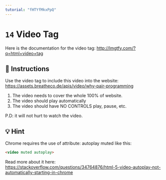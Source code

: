 ```yaml
---
tutorial: "fHTYfMkxPpQ"
---
```


# `14` Video Tag

Here is the documentation for the video tag: http://lmgtfy.com/?q=html+video+tag

## 📝 Instructions

Use the video tag to include this video into the website:
https://assets.breatheco.de/apis/video/why-pair-programming

1. The video needs to cover the whole 100% of website.
2. The video should play automatically
3. The video should have NO CONTROLS play, pause, etc.

P.D: it will not hurt to watch the video.

## 💡 Hint

Chrome requires the use of attribute: autoplay muted like this:
```html
<video muted autoplay>

```
Read more about it here: https://stackoverflow.com/questions/34764876/html-5-video-autoplay-not-automatically-starting-in-chrome

